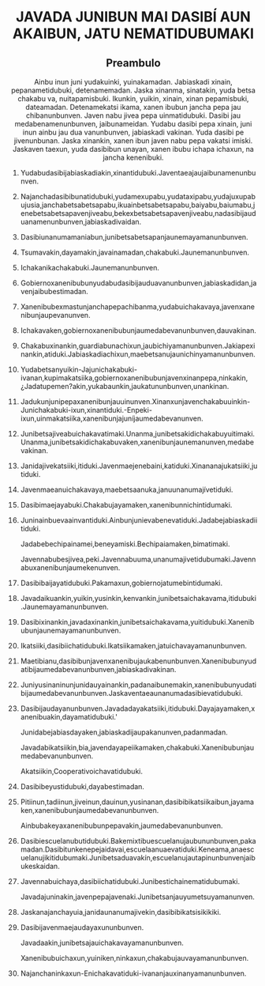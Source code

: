 <h1 align='center'>JAVADA JUNIBUN MAl DASIBÍ AUN AKAIBUN, JATU NEMATIDUBUMAKI</h1>
<h2 align='center'>Preambulo</h2>
<p align='center'>Ainbu inun juni yudakuinki, yuinakamadan. Jabiaskadi xinain, pepanametidubuki, detenamemadan. Jaska xinanma, sinatakin, yuda betsa chakabu va, nuitapamisbuki. Ikunkin, yuikin, xinain, xinan pepamisbuki, dateamadan.
Detenamekatsi ikama, xanen ibubun jancha pepa jau chibanunbunven. Javen nabu jivea pepa uinmatidubuki. Dasibi jau medabenamenunbunven, jaibunameidan. Yudabu dasibi pepa xinain, juni inun ainbu jau dua vanunbunven, jabiaskadi vakinan. Yuda dasibi pe jivenunbunan. Jaska xinankin, xanen ibun javen nabu pepa vakatsi imiski.
Jaskaven taexun, yuda dasibibun unayan, xanen ibubu ichapa ichaxun, na jancha kenenibuki.</p>
<ol>
  <li>
    <p>Yudabudasibijabiaskadiakin,xinantidubuki.Javentaeajaujaibunamenunbunven.</p>
  </li>
  <li>
    <p>Najanchadasibibunatidubuki,yudamexupabu,yudataxipabu,yudajuxupabujusia,janchabetsabetsapabu,ikuainbetsabetsapabu,baiyabu,baiumabu,jenebetsabetsapavenjiveabu,bekexbetsabetsapavenjiveabu,nadasibijauduanamenunbunven,jabiaskadivaidan.</p>
  </li>
  <li>
    <p>Dasibiunanumamaniabun,junibetsabetsapanjaunemayamanunbunven.</p>
  </li>
  <li>
    <p>Tsumavakin,dayamakin,javainamadan,chakabuki.Jaunemanunbunven.</p>
  </li>
  <li>
    <p>Ichakanikachakabuki.Jaunemanunbunven.</p>
  </li>
  <li>
    <p>Gobiernoxanenibubunyudabudasibijauduavanunbunven,jabiaskadidan,javenjaibubestimadan.</p>
  </li>
  <li>
    <p>Xanenibubexmastunjanchapepachibanma,yudabuichakavaya,javenxanenibunjaupevanunven.</p>
  </li>
  <li>
    <p>Ichakavaken,gobiernoxanenibubunjaumedabevanunbunven,dauvakinan.</p>
  </li>
  <li>
    <p>Chakabuxinankin,guardiabunachixun,jaubichiyamanunbunven.Jakiapexinankin,atiduki.Jabiaskadiachixun,maebetsanujaunichinyamanunbunven.</p>
  </li>
  <li>
    <p>Yudabetsanyuikin-Jajunichakabuki-ivanan,kupimakatsiika,gobiernoxanenibubunjavenxinanpepa,ninkakin,¿Jadatupemen?akin,yukabaunkin,jaukatununbunven,unankinan.</p>
  </li>
  <li>
    <p>Jadukunjunipepaxanenibunjauuinunven.Xinanxunjavenchakabuuinkin-Junichakabuki-ixun,xinantiduki.-Enpeki-ixun,uinmakatsiika,xanenibunjajuníjaumedabevanunven.</p>
  </li>
  <li>
    <p>Junibetsajiveabuichakavatimaki.Unanma,junibetsakidichakabuyuitimaki.Unanma,junibetsakidichakabuvaken,xanenibunjaunemanunven,medabevakinan.</p>
  </li>
  <li>
    <p>Janidajivekatsiiki,itiduki.Javenmaejenebaini,katiduki.Xinananajukatsiiki,jutiduki.</p>
  </li>
  <li>
    <p>Javenmaeanuichakavaya,maebetsaanuka,januunanumajívetiduki.</p>
  </li>
  <li>
    <p>Dasibimaejayabuki.Chakabujayamaken,xanenibunnichintidumaki.</p>
  </li>
  <li>
    <p>Juninainbuevaainvantiduki.Ainbunjunievabenevatiduki.Jadabejabiaskadiitiduki.</p>
    <p>Jadabebechipainamei,beneyamiski.Bechipaiamaken,bimatimaki.</p>
    <p>Javennabubesjivea,peki.Javennabuuma,unanumajivetidubumaki.Javennabuxanenibunjaumekenunven.</p>
  </li>
  <li>
    <p>Dasibibaijayatidubuki.Pakamaxun,gobiernojatumebintidumaki.</p>
  </li>
  <li>
    <p>Javadaikuankin,yuikin,yusinkin,kenvankin,junibetsaichakavama,itidubuki.Jaunemayamanunbunven.</p>
  </li>
  <li>
    <p>Dasibixinankin,javadaxinankin,junibetsaichakavama,yuitidubuki.Xanenibubunjaunemayamanunbunven.</p>
  </li>
  <li>
    <p>Ikatsiiki,dasibiichatidubuki.Ikatsiikamaken,jatuichavayamanunbunven.</p>
  </li>
  <li>
    <p>Maetibianu,dasibibunjavenxanenibujaukabenunbunven.Xanenibubunyudatibijaumedabevanunbunven,jabiaskadivakinan.</p>
  </li>
  <li>
    <p>Juniyusinaninunjunidauyainankin,padanaibunemakin,xanenibubunyudatibijaumedabevanunbunven.Jaskaventaeaunanumadasibievatidubuki.</p>
  </li>
  <li>
    <p>Dasibijaudayanunbunven.Javadadayakatsiiki,itidubuki.Dayajayamaken,xanenibuakin,dayamatidubuki.'</p>
    <p>Junidabejabiasdayaken,jabiaskadijaupakanunven,padanmadan.</p>
    <p>Javadabikatsiikin,bia,javendayapeiikamaken,chakabuki.Xanenibubunjaumedabevanunbunven.</p>
    <p>Akatsiikin,Cooperativoichavatidubuki.</p>
  </li>
  <li>
    <p>Dasibibeyustidubuki,dayabestimadan.</p>
  </li>
  <li>
    <p>Pitiinun,tadiinun,jiveinun,dauinun,yusinanan,dasibibikatsiikaibun,jayamaken,xanenibubunjaumedabevanunbunven.</p>
    <p>Ainbubakeyaxanenibubunpepavakin,jaumedabevanunbunven.</p>
  </li>
  <li>
    <p>Dasibiescuelanubutidubuki.Bakemixtibuescuelanujaubununbunven,pakamadan.Dasibitunkenepejaidavai,escuelaanuaevatiduki.Keneama,anaescuelanujikitidubumaki.Junibetsaduavakín,escuelanujautapinunbunvenjaibukeskaidan.</p>
  </li>
  <li>
    <p>Javennabuichaya,dasibiichatidubuki.Junibestichainematidubumaki.</p>
    <p>Javadajuninakin,javenpepajavenaki.Junibetsanjauyumetsuyamanunven.</p>
  </li>
  <li>
    <p>Jaskanajanchayuia,janidaunanumajivekin,dasibibikatsisikikiki.</p>
  </li>
  <li>
    <p>Dasibijavenmaejaudayaxununbunven.</p>
    <p>Javadaakin,junibetsajauichakavayamanunbunven.</p>
    <p>Xanenibubuichaxun,yuiniken,ninkaxun,chakabujauvayamanunbunven.</p>
  </li>
  <li>
    <p>Najanchaninkaxun-Enichakavatiduki-ivananjauxinanyamanunbunven.</p>
  </li>
</ol>
